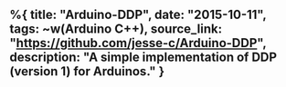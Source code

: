 %{
    title: "Arduino-DDP",
    date: "2015-10-11",
    tags: ~w(Arduino C++),
    source_link: "https://github.com/jesse-c/Arduino-DDP",
    description: "A simple implementation of DDP (version 1) for Arduinos."
}
---
